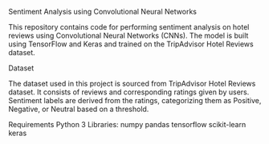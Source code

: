 Sentiment Analysis using Convolutional Neural Networks

This repository contains code for performing sentiment analysis on hotel reviews using Convolutional Neural Networks (CNNs). The model is built using TensorFlow and Keras and trained on the TripAdvisor Hotel Reviews dataset.

Dataset

The dataset used in this project is sourced from TripAdvisor Hotel Reviews dataset. It consists of reviews and corresponding ratings given by users. Sentiment labels are derived from the ratings, categorizing them as Positive, Negative, or Neutral based on a threshold.

Requirements
Python 3
Libraries:
numpy
pandas
tensorflow
scikit-learn
keras
